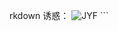 rkdown                                                诱惑：                                                 ![JYF](https://odobagg-my.sharepoint.com/:i:/g/personal/ixwh2wgwk5_od_obagg_com/ESxPV6eCny1DpSxhi0o_KQMBqdPJncXTgi_kwldmk7goAQ?e=qbPEda "yfxsb")                                         ```
